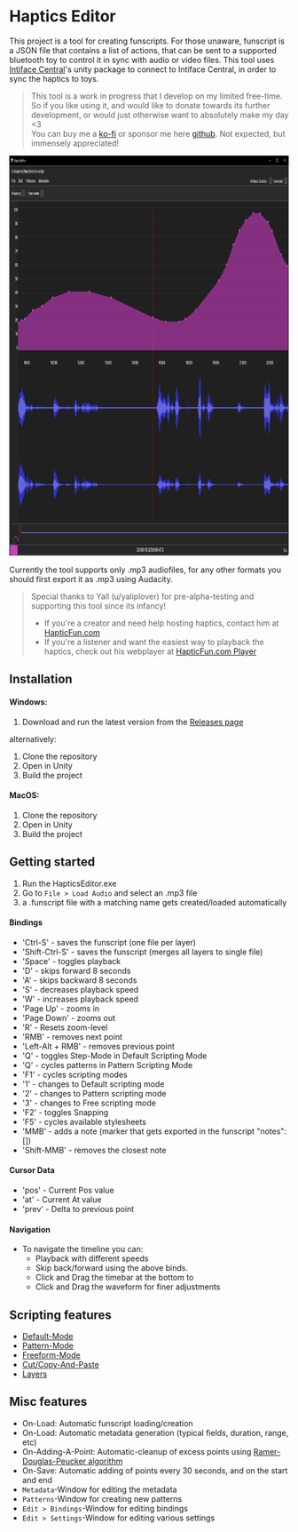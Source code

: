 # Haptics Editor

This project is a tool for creating funscripts. For those unaware, funscript is a JSON file that contains a list of actions, that can be sent to a supported bluetooth toy to control it in sync with audio or video files. This tool uses [Intiface Central](https://buttplug.io/)'s unity package to connect to Intiface Central, in order to sync the haptics to toys.

> This tool is a work in progress that I develop on my limited free-time. So if you like using it, and would like to donate towards its further development, or would just otherwise want to absolutely make my day <3  
> You can buy me a [ko-fi](https://ko-fi.com/ilori) or sponsor me here [github](https://github.com/sponsors/ilor1). Not expected, but immensely appreciated!

<img src="./_Documentation/Images/intro.png" alt="" height="720"/>




Currently the tool supports only .mp3 audiofiles, for any other formats you should first export it as .mp3 using Audacity.

> Special thanks to Yall (u/yaliplover) for pre-alpha-testing and supporting this tool since its infancy!  
> - If you're a creator and need help hosting haptics, contact him at [HapticFun.com](https://hapticfun.com/)  
> - If you're a listener and want the easiest way to playback the haptics, check out his webplayer at [HapticFun.com Player](https://hapticfun.com/player.html#)



## Installation

#### Windows:
1. Download and run the latest version from the [Releases page](https://github.com/ilor1/HapticsEditor-v2/releases/)

alternatively:
1. Clone the repository
2. Open in Unity
3. Build the project

#### MacOS:
1. Clone the repository
2. Open in Unity
3. Build the project

## Getting started
1. Run the HapticsEditor.exe
2. Go to `File > Load Audio` and select an .mp3 file
3. a .funscript file with a matching name gets created/loaded automatically

#### Bindings
* 'Ctrl-S' - saves the funscript (one file per layer)
* 'Shift-Ctrl-S' - saves the funscript (merges all layers to single file)
* 'Space' - toggles playback 
* 'D' - skips forward 8 seconds
* 'A' - skips backward 8 seconds
* 'S' - decreases playback speed
* 'W' - increases playback speed
* 'Page Up' - zooms in
* 'Page Down' - zooms out
* 'R' - Resets zoom-level
* 'RMB' - removes next point
* 'Left-Alt + RMB' - removes previous point
* 'Q' - toggles Step-Mode in Default Scripting Mode
* 'Q' - cycles patterns in Pattern Scripting Mode
* 'F1' - cycles scripting modes
* '1' - changes to Default scripting mode
* '2' - changes to Pattern scripting mode
* '3' - changes to Free scripting mode
* 'F2' - toggles Snapping
* 'F5' - cycles available stylesheets
* 'MMB' - adds a note (marker that gets exported in the funscript "notes":[])
* 'Shift-MMB' - removes the closest note

#### Cursor Data
* 'pos' - Current Pos value
* 'at' - Current At value
* 'prev' - Delta to previous point

#### Navigation
* To navigate the timeline you can:
  * Playback with different speeds
  * Skip back/forward using the above binds.
  * Click and Drag the timebar at the bottom to 
  * Click and Drag the waveform for finer adjustments

## Scripting features
* [Default-Mode](./_Documentation/default-mode.md)
* [Pattern-Mode](./_Documentation/pattern-mode.md)
* [Freeform-Mode](./_Documentation/freeform-mode.md)
* [Cut/Copy-And-Paste](./_Documentation/cutcopypaste.md)
* [Layers](./_Documentation/layers.md)

## Misc features
* On-Load: Automatic funscript loading/creation
* On-Load: Automatic metadata generation (typical fields, duration, range, etc)
* On-Adding-A-Point: Automatic-cleanup of excess points using [Ramer-Douglas-Peucker algorithm](https://en.wikipedia.org/wiki/Ramer%E2%80%93Douglas%E2%80%93Peucker_algorithm)
* On-Save: Automatic adding of points every 30 seconds, and on the start and end
* `Metadata`-Window for editing the metadata
* `Patterns`-Window for creating new patterns
* `Edit > Bindings`-Window for editing bindings
* `Edit > Settings`-Window for editing various settings